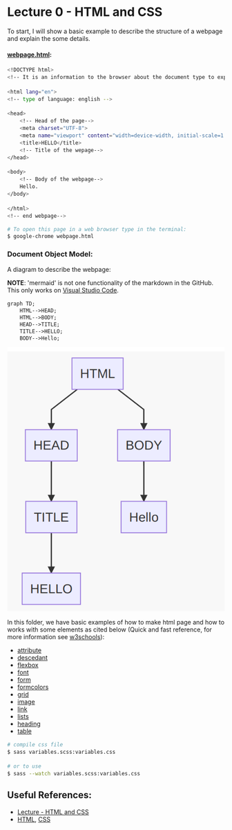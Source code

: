 # Lecture 0 - HTML and CSS

To start, I will show a basic example to describe the structure of a webpage and explain the some details.

#### [webpage.html](webpage.html):

```bash
<!DOCTYPE html>
<!-- It is an information to the browser about the document type to expect -->

<html lang="en">
<!-- type of language: english -->

<head>
    <!-- Head of the page-->
    <meta charset="UTF-8">
    <meta name="viewport" content="width=device-width, initial-scale=1.0">
    <title>HELLO</title>
    <!-- Title of the wepage-->
</head>

<body>
    <!-- Body of the webpage-->
    Hello.
</body>

</html>
<!-- end webpage-->
```

```bash
# To open this page in a web browser type in the terminal:
$ google-chrome webpage.html 
```

### Document Object Model:

A diagram to describe the webpage:

**NOTE**: 'mermaid' is not one functionality of the markdown in the GitHub. This
only works on [Visual Studio Code](https://code.visualstudio.com/).

```mermaid
graph TD;
    HTML-->HEAD;
    HTML-->BODY;
    HEAD-->TITLE;
    TITLE-->HELLO;
    BODY-->Hello;
```

![](figures/diagram_html_structure.png)

In this folder, we have basic examples of how to make html page and how to works with some elements as cited below (Quick and fast reference, for more information see [w3schools]((https://www.w3schools.com/html/))):

- [attribute](html/attribute.html)
- [descedant](html/descedant.html)
- [flexbox](html/flexbox.html)
- [font](html/font.html)
- [form](html/form.html)
- [formcolors](html/formcolors.html)
- [grid](html/grid.html)
- [image](html/image.html)
- [link](html/link.html)
- [lists](html/lists.html)
- [heading](html/heading.html)
- [table](html/table.html)

```bash
# compile css file
$ sass variables.scss:variables.css

# or to use 
$ sass --watch variables.scss:variables.css
```

## Useful References:

- [Lecture - HTML and CSS](https://cs50.harvard.edu/web/2020/notes/0/#:~:text=HTML%20and%20CSS)
- [HTML](https://www.w3schools.com/html/), [CSS](https://www.w3schools.com/css/)
